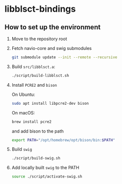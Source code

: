 # libblsct-bindings

## How to set up the environment

1. Move to the repository root


1. Fetch navio-core and swig submodules

   ```bash
   git submodule update --init --remote --recursive
   ```

1. Build `src/libblsct.a`:

   ```bash
   ./script/build-libblsct.sh
   ```

1. Install `PCRE2` and `bison`

   On Ubuntu:

   ```bash
   sudo apt install libpcre2-dev bison
   ```

   On macOS:

   ```bash
   brew install pcre2 
   ```

   and add bison to the path
   ```bash
   export PATH="/opt/homebrew/opt/bison/bin:$PATH"
   ```

1. Build `swig`

   ```bash
   ./script/build-swig.sh
   ```


1. Add locally built `swig` to the PATH

   ```bash
   source ./script/activate-swig.sh
   ```

